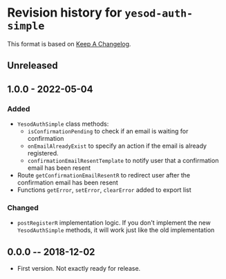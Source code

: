 # Revision history for `yesod-auth-simple`

This format is based on [Keep A Changelog](https://keepachangelog.com/en/1.0.0).

## Unreleased

## 1.0.0 - 2022-05-04

### Added

* `YesodAuthSimple` class methods:
  - `isConfirmationPending` to check if an email is waiting for confirmation
  - `onEmailAlreadyExist` to specify an action if the email is already registered.
  - `confirmationEmailResentTemplate` to notify user that a confirmation email has been resent
* Route `getConfirmationEmailResentR` to redirect user after the confirmation email has been resent
* Functions `getError`, `setError`, `clearError` added to export list

### Changed

* `postRegisterR` implementation logic. If you don't implement the new `YesodAuthSimple` methods,
  it will work just like the old implementation

## 0.0.0  -- 2018-12-02

* First version. Not exactly ready for release.
